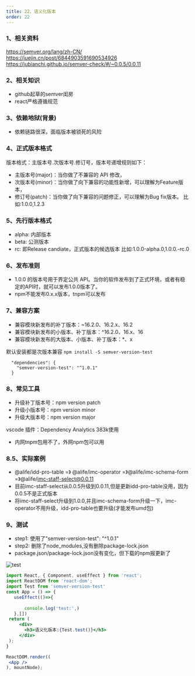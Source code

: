 ```yaml
---
title: 22、语义化版本
order: 22
---
```


### 1、相关资料
https://semver.org/lang/zh-CN/
https://juejin.cn/post/6844903591690534926
https://jubianchi.github.io/semver-check/#/~0.0.5/0.0.11


 ### 2、相关知识
 + github起草的semver闺房
 + react严格遵循规范

 ### 3、依赖地狱(背景)
 + 依赖链路很深，面临版本被锁死的风险

 ### 4、正式版本格式
 版本格式：主版本号.次版本号.修订号，版本号递增规则如下：
+ 主版本号(major)：当你做了不兼容的 API 修改，
+ 次版本号(minor)：当你做了向下兼容的功能性新增，可以理解为Feature版本，
+ 修订号(patch)：当你做了向下兼容的问题修正，可以理解为Bug fix版本。
比如:1.0.0,1.2.3

 ### 5、先行版本格式
+ alpha: 内部版本
+ beta: 公测版本
+ rc: 即Release candiate，正式版本的候选版本
比如:1.0.0-alpha.0,1.0.0.-rc.0

### 6、发布准则
+ 1.0.0 的版本号用于界定公共 API。当你的软件发布到了正式环境，或者有稳定的API时，就可以发布1.0.0版本了。
+ npm不能发布0.x.x版本，tnpm可以发布

### 7、兼容方案
+ 兼容模块新发布的补丁版本：~16.2.0、16.2.x、16.2
+ 兼容模块新发布的小版本、补丁版本：^16.2.0、16.x、16
+ 兼容模块新发布的大版本、小版本、补丁版本：*、x

默认安装都是次版本兼容
`npm install -S semver-version-test`
```
  "dependencies": {
    "semver-version-test": "^1.0.1"
  }
```

### 8、常见工具
+ 升级补丁版本号：npm version patch
+ 升级小版本号：npm version minor
+ 升级大版本号：npm version major

vscode 插件：Dependency Analytics 383k使用
+ 内网tnpm包用不了，外网npm包可以用

### 8.5、实际案例
+ @alife/idd-pro-table =》 @alife/imc-operator =》@alife/imc-schema-form =》@alife/imc-staff-select@0.0.11
+ 目前imc-staff-select从0.0.5升级到0.0.11,但是更新idd-pro-table没用，因为0.0.5不是正式版本
+ 将imc-staff-select升级到1.0.0,并且imc-schema-form升级一下，imc-operator不用升级，idd-pro-table也要升级(才能发布umd包)


### 9、测试
+ step1: 使用了"semver-version-test": "^1.0.1"
+ step2: 删除了node_modules,没有删除package-lock.json
+ package.json/package-lock.json没有变化，但下载的npm报更新了

![test](https://robin2017.github.io/frontend-notes/images/semver.jpg)

 ```jsx
import React, { Component, useEffect } from 'react';
import ReactDOM from 'react-dom';
import Test from 'semver-version-test'
const App = () => {
    useEffect(()=>{
   
        console.log('test:',)
    },[])
  return (
      <div>
        <h3>语义化版本:{Test.test()}</h3>
      </div>
  );
}

ReactDOM.render((
  <App />
), mountNode);
```